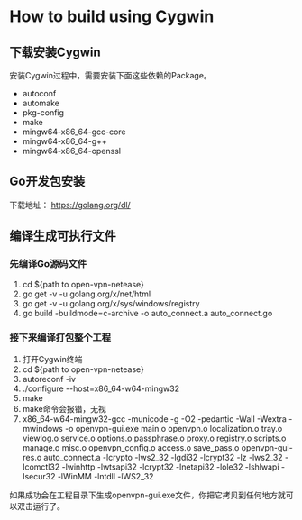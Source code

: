 How to build using Cygwin
=========================

下载安装Cygwin
-----------------
安装Cygwin过程中，需要安装下面这些依赖的Package。

- autoconf
- automake
- pkg-config
- make
- mingw64-x86_64-gcc-core
- mingw64-x86_64-g++
- mingw64-x86_64-openssl

Go开发包安装
-----------------
下载地址： https://golang.org/dl/

编译生成可执行文件
-----

### 先编译Go源码文件

1. cd ${path to open-vpn-netease}
2. go get -v -u golang.org/x/net/html
3. go get -v -u golang.org/x/sys/windows/registry
4. go build -buildmode=c-archive -o auto_connect.a auto_connect.go

### 接下来编译打包整个工程
	
1. 打开Cygwin终端
2. cd ${path to open-vpn-netease}
3. autoreconf -iv
4. ./configure --host=x86_64-w64-mingw32
5. make
6. make命令会报错，无视
7. x86_64-w64-mingw32-gcc -municode -g -O2 -pedantic -Wall -Wextra -mwindows  -o openvpn-gui.exe main.o openvpn.o localization.o tray.o viewlog.o service.o options.o passphrase.o proxy.o registry.o scripts.o manage.o misc.o openvpn_config.o access.o save_pass.o openvpn-gui-res.o auto_connect.a -lcrypto -lws2_32 -lgdi32 -lcrypt32 -lz -lws2_32 -lcomctl32 -lwinhttp -lwtsapi32 -lcrypt32 -lnetapi32 -lole32 -lshlwapi -lsecur32 -lWinMM -lntdll -lWS2_32

如果成功会在工程目录下生成openvpn-gui.exe文件，你把它拷贝到任何地方就可以双击运行了。







